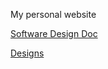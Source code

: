 My personal website

[Software Design Doc](https://docs.google.com/document/d/1y9B1no97rZeDTsVznVvFekhFEvoPQ7i3BepzHv0ay_A/edit)

[Designs](https://www.figma.com/file/53ky56gOMp53HVEAMkxswU/Untitled?type=design&node-id=0%3A1&mode=design&t=dI8k3h9PgVLbhwih-1)